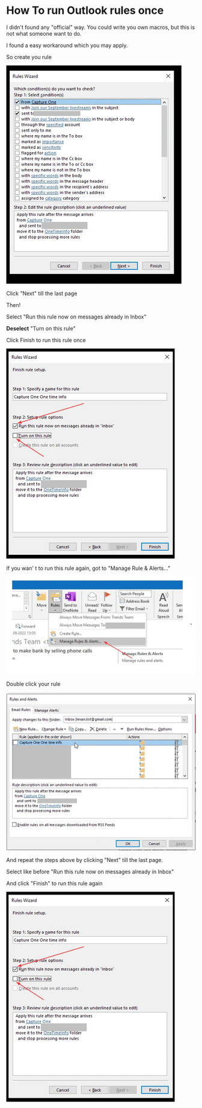 # How To run Outlook rules once



I didn't found any "official" way. You could write you own macros, but this is not what someone want to do. 

I found a easy workaround which you may apply. 

So create you rule

![RulesWizard-Outlook](RulesWizard-Outlook.webp)

Click "Next" till the last page

Then!

Select "Run this rule now on messages already in Inbox"

**Deselect**  "Turn on this rule" 

Click Finish to run this rule once



![RulesWizard-Outlook2](RulesWizard-Outlook2.webp)



If you wan' t to run this rule again, got to  "Manage Rule & Alerts..."

![Manage-Rules-Outlook](Manage-Rules-Outlook.webp)

Double click your rule

![Rules-Alerts-Outlook](Rules-Alerts-Outlook.webp)



And repeat the steps above by clicking "Next" till the last page. 

Select like before  "Run this rule now on messages already in Inbox"

And click "Finish" to run this rule again

![RulesWizard-Outlook2](RulesWizard-Outlook2.webp)

































